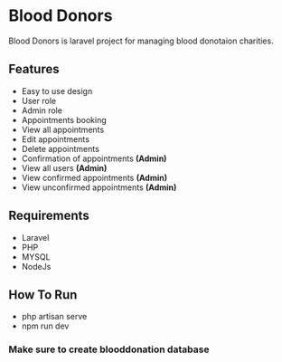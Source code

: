 # Blood Donors
Blood Donors is laravel project for managing blood donotaion charities.  

## Features

- Easy to use design
- User role
- Admin role
- Appointments booking
- View all appointments 
- Edit appointments
- Delete appointments
- Confirmation of appointments **(Admin)**
- View all users **(Admin)**
- View confirmed appointments **(Admin)**
- View unconfirmed appointments **(Admin)**

## Requirements

- Laravel
- PHP
- MYSQL
- NodeJs

## How To Run

- php artisan serve
- npm run dev
### Make sure to create **blooddonation** database